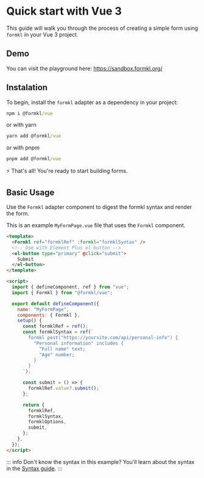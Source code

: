 # Quick start with Vue 3

This guide will walk you through the process of creating a simple form using `formkl` in your Vue 3 project.

## Demo

You can visit the playground here: https://sandbox.formkl.org/

## Instalation

To begin, install the `formkl` adapter as a dependency in your project:

```cmd
npm i @formkl/vue
```

or with yarn

```cmd
yarn add @formkl/vue
```

or with pnpm

```cmd
pnpm add @formkl/vue
```

⚡️ That's all! You're ready to start building forms.

## Basic Usage

Use the `Formkl` adapter component to digest the formkl syntax and render the form.

This is an example `MyFormPage.vue` file that uses the `Formkl` component.

```html
<template>
  <Formkl ref="formklRef" :formkl="formklSyntax" />
  <!-- Use with Element Plus el-button -->
  <el-button type="primary" @click="submit">
    Submit
  </el-button>
</template>

<script>
  import { defineComponent, ref } from "vue";
  import { Formkl } from "@formkl/vue";

  export default defineComponent({
    name: "MyFormPage",
    components: { Formkl },
    setup() {
      const formklRef = ref();
      const formklSyntax = ref(`
        formkl post("https://yoursite.com/api/personal-info") {
          "Personal information" includes {
            "Full name" text;
            "Age" number;
          }
        }
      `);

      const submit = () => {
        formklRef.value?.submit();
      };

      return {
        formklRef,
        formklSyntax,
        formklOptions,
        submit,
      };
    },
  });
</script>
```

::: info Don't know the syntax in this example?
You'll learn about the syntax in the [Syntax guide](/syntax/form).
:::
